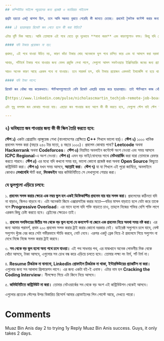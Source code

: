 ```yaml
---
## কম্পিউটার সাইন্সে পড়ুয়াদের জন্য প্রজেক্ট ও ক্যারিয়ার গাইডেন্স

প্রশ্নটা হয়তো একটু ঝাপসা ছিল, তবে আমি সম্ভবত বুঝতে পেরেছি কী জানতে চেয়েছ। প্রথমেই টুকটাক কন্টেস্ট করার জন্য সাবাশ! ওই পর্যন্তই বেশিরভাগ যেতে পারে না। তোমার প্রশ্নটাকে আমি দুটি ভাগে ভাগ করছি:

### ১) ছাত্রাবস্থায় রিমোট জব পেতে হলে কী করা উচিত?

এটার দুটি দিক আছে। আমি তোমাকে এই পথে যেতে খুব দৃঢ়ভাবে **মানা করব** এবং কারণগুলোও বলব। কিন্তু যদি তোমার যাওয়াটা একান্তই জরুরি হয় (কারো সমস্যা থাকতেই পারে), আমি বলে দেব কীভাবে যেতে হয়।

#### যদি টাকার প্রয়োজন না হয়:

প্রথমত, এই পথে যাওয়া উচিত নয়, কারণ কাঁচা টাকার মোহ অনেককে ভুল পথে চালিত করে এবং যা আসলে করা দরকার সেই পথ থেকে সরিয়ে নেয়। একটা জিনিস মাথায় রাখবে, এই সব **DSA (Data Structures and Algorithms), Networking, Operating System, System Design, Software Architecture**, ইত্যাদি একটা বয়স পর্যন্তই ভালোভাবে শিখতে পারবে। এরপর শেখার ইচ্ছা হলেও, ব্রেইন সেভাবে সাপোর্ট করবে না। যেমন নিজের বাবা-মাকে নতুন কোনো প্রযুক্তি ব্যবহার করতে দিলে তাদের বুঝতে অনেক সময় লাগে। তাই তোমার বয়সে ফোকাস করা উচিত যত পারো শেখায়, কারণ একটা বয়স পর্যন্তই এটা ভালোভাবে করতে পারবে।

আবার, শর্টটার্মে টাকার পথে যাওয়ার জন্য যেসব প্রযুক্তি শেখা লাগে, সেগুলো আসল সফটওয়্যার ইঞ্জিনিয়ারিং জবের জন্য গ্র্যাজুয়েশনের পর যা লাগবে তার থেকে খুবই ভিন্ন। তাই ভিন্ন প্রযুক্তিগুলো শিখতে গিয়ে আসলে কয়েকটা ফিল্ডই এক্সপ্লোর করা হয়, কিন্তু কোনোটাতেই দক্ষ হওয়া হয়ে ওঠে না।

আরও অনেক কারণ আছে এরকম পথে না যাওয়ার। তবে সারমর্ম হল, যদি টাকার প্রয়োজন একদমই ইমার্জেন্সি না হয়ে থাকে, তাহলে আর্নিংয়ের চিন্তা বাদ দিয়ে যে পথে আছো ওখানেই থাকো আর দ্বিতীয় স্টেপ ফলো করো।

#### যদি টাকা লাগে:

রিমোট জব খোঁজা যায় কয়েকভাবে। স্টার্টআপগুলোতেই বেশি রিমোট এমপ্লয়ি হায়ার করে ছাত্রাবস্থায়। তাই স্টার্টআপে কাজ খোঁজা একটা ভালো স্টেপ। এরপর কিছু সাইট আছে যেখানে রিমোট জব লিস্টিং পাওয়া যায়। এরকম ৬৫টা সাইটের লিস্টিং পাওয়া যাবে এই লিংকে:

[https://www.linkedin.com/pulse/nicholascmartin_techjob-remote-job-boards-for-all-developer-jobs-nicholas-martin-phd%F0%9F%A7%91%F0%9F%92%BB/](https://www.linkedin.com/pulse/nicholascmartin_techjob-remote-job-boards-for-all-developer-jobs-nicholas-martin-phd%F0%9F%A7%91%F0%9F%92%BB/)

এটা শুধু বললাম জব কোথায় পাওয়া যায়। এছাড়া জব পাওয়ার জন্য আগে কী কী করতে হবে, সেগুলো স্টেপ বাই স্টেপ আমার প্রোফাইলে আছে।

---
```


### ২) ভবিষ্যতে জব পাওয়ার জন্য কী কী স্কিল তৈরি করতে হবে:

**স্টেপ ১)** একটা প্রোগ্রামিং ল্যাঙ্গুয়েজ শেখা (বাংলাদেশের প্রেক্ষিতে **C++** শিখলে ভালো হয়)।
**স্টেপ ২)** ১০০০ খানিক প্রবলেম সলভ করা (বছরে ২৫০ টার মতো, ৪ বছরে ১০০০)। প্রবলেম কোথায় পাবা? **Leetcode** অথবা **Hackerrank** অথবা **Codeforces**।
**স্টেপ ৩)** নিয়মিত অনলাইন কন্টেস্টে অংশ নেওয়া এবং সময় আসলে **ICPC Regional**-এ অংশ নেওয়া।
**স্টেপ ৪)** এমন বড় ভাই/বোনদের সাথে **নেটওয়ার্কিং** করা যারা তোমাকে রেফার করতে পারবে।
**স্টেপ ৫)** এর মধ্যে যদি কখনো সময় হয়, ভালো কোনো প্রজেক্ট করা অথবা **Open Source** কিছুতে কন্ট্রিবিউট করা।
**স্টেপ ৬)** যখন সময় আসবে, **অ্যাপ্লাই করা**।
**স্টেপ ৭)** যা যা শিখলে এই পুরো জার্নিতে, অনলাইনে কোথাও **লেখালেখি** স্টার্ট করা, **লিংকডইন** আর কমিউনিটিতে সে লেখাগুলো শেয়ার করা।

### যে ভুলগুলো এড়িয়ে চলবে:

১. **প্রবলেম সলভ করার ক্ষেত্রে এক নম্বর ভুল হল একই ডিফিকাল্টির প্রবলেম বার বার সলভ করা।** প্রবলেমের কঠিনতা যদি না বাড়াও, স্কিলও বাড়বে না। এটা অনেকটা জিমে এক্সারসাইজ করার মতো—বডির মাসল বাড়াতে হলে যেটা করে তাকে বলে **Progressive Overload**। এর মানে হলো যদি শক্তি বাড়াতে চাও, তাহলে নিজের শক্তির বেশি শক্তি লাগে এরকম কিছু চেষ্টা করতে হবে। ব্রেইনের ক্ষেত্রেও তাই।

২. **প্রবলেম সলভিংয়ের দ্বিতীয় সব থেকে বড় ভুল হলো যে কনসেপ্ট না জেনে এক প্রবলেম নিয়ে অযথা সময় নষ্ট করা।** এর জন্য আমার পরামর্শ, প্রথম ২০০ প্রবলেম সলভ করার ট্রাই করার কোনো দরকার নেই। ডাইরেক্ট সল্যুশনে চলে যাবে, বেস্ট সল্যুশন খুঁজে বের করে সেটা গভীরভাবে স্টাডি করবে, নোট নেবে। এরপর একটু ব্রেক নিয়ে ঐ প্রবলেমে গিয়ে সল্যুশন না দেখে নিজে নিজে সলভ করার ট্রাই করবে।

৩. **সব থেকে বড় ভুল হলো অন্য পথে চলে যাওয়া।** এই পথ সাধনার পথ, এর মাঝখানে অনেক লোভনীয় দিক থেকে খোঁচা আসবে, টাকা আসবে, এগুলোর সব চোখ বন্ধ করে এড়িয়ে চলতে হবে। তোমার লক্ষ্য লং টার্ম, শর্ট টার্ম না।

৪. **Resume ঠিকঠাক না বানানো, LinkedIn প্রোফাইল ঠিকঠাক না থাকা, ইন্টারভিউয়ের প্র্যাকটিস না করা।** এগুলোর জন্য সব আলাদা প্রিপারেশন লাগে। এর জন্য একটা বই-ই এনাফ। এটার নাম হল **Cracking the Coding Interview**। নীলক্ষেত গিয়ে এটা কিনে নিয়ে আসবে।

৫. **কমিউনিটিতে কন্ট্রিবিউট না করা।** তোমার নেটওয়ার্কের সব থেকে বড় অংশ এই কন্ট্রিবিউশন থেকেই আসবে।

এগুলোর প্রত্যেক স্টেপের উপর বিস্তারিত রিসোর্স আমার প্রোফাইলের পিন পোস্টে আছে, দেখতে পারো।

# Comments

Muaz Bin Anis
day 2 to trying
1y
Reply
Muaz Bin Anis
success. Guys, it only takes 2 days.